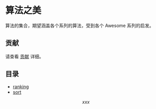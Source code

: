 # 算法之美
算法的集合，期望涵盖各个系列的算法，受到各个 Awesome 系列的启发。

## 贡献

请查看 [贡献](CONTRIBUTING.md) 详细。

## 目录

- [ranking](ranking/readme.md)
- [sort](sort/readme.md)


$$xxx$$
